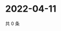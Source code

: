 # 2022-04-11

共 0 条

<!-- BEGIN WEIBO -->
<!-- 最后更新时间 Mon Apr 11 2022 17:20:35 GMT+0800 (China Standard Time) -->

<!-- END WEIBO -->
